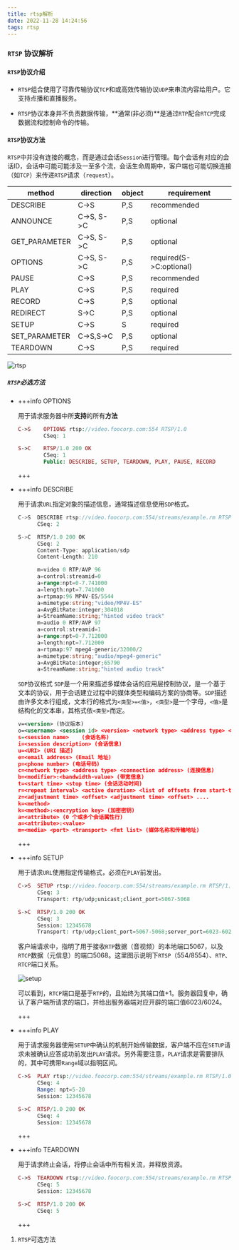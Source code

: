 ```yaml
---
title: rtsp解析
date: 2022-11-28 14:24:56
tags: rtsp
---
```


###  `RTSP` 协议解析

#### `RTSP`协议介绍

* `RTSP`组合使用了可靠传输协议`TCP`和或高效传输协议`UDP`来串流内容给用户。它支持点播和直播服务。

* `RTSP`协议本身并不负责数据传输，**通常(非必须)**是通过`RTP`配合`RTCP`完成数据流和控制命令的传输。

#### `RTSP`协议方法

`RTSP`中并没有连接的概念，而是通过会话`Session`进行管理。每个会话有对应的会话ID，会话中可能可能涉及一至多个流，会话生命周期中，客户端也可能切换连接（如`TCP`）来传递`RTSP`请求（`request`）。

| method        | direction  | object | requirement             |
| ------------- | ---------- | ------ | ----------------------- |
| DESCRIBE      | C->S       | P,S    | recommended             |
| ANNOUNCE      | C->S, S->C | P,S    | optional                |
| GET_PARAMETER | C->S, S->C | P,S    | optional                |
| OPTIONS       | C->S, S->C | P,S    | required(S->C:optional) |
| PAUSE         | C->S       | P,S    | recommended             |
| PLAY          | C->S       | P,S    | required                |
| RECORD        | C->S       | P,S    | optional                |
| REDIRECT      | S->C       | P,S    | optional                |
| SETUP         | C->S       | S      | required                |
| SET_PARAMETER | C->S,S->C  | P,S    | optional                |
| TEARDOWN      | C->S       | P,S    | required                |

![rtsp](rtsp.png)

##### `RTSP`必选方法

* +++info OPTIONS

  用于请求服务器中所**支持**的所有**方法**

  ```php
  C->S    OPTIONS rtsp://video.foocorp.com:554 RTSP/1.0
          CSeq: 1
  
  S->C    RTSP/1.0 200 OK
          CSeq: 1
          Public: DESCRIBE, SETUP, TEARDOWN, PLAY, PAUSE, RECORD
  ```

  +++

* +++info DESCRIBE

  用于请求`URL`指定对象的描述信息，通常描述信息使用`SDP`格式。

  ```go
  C->S  DESCRIBE rtsp://video.foocorp.com:554/streams/example.rm RTSP/1.0
        CSeq: 2
  
  S->C  RTSP/1.0 200 OK
        CSeq: 2
        Content-Type: application/sdp
        Content-Length: 210 
  
        m=video 0 RTP/AVP 96
        a=control:streamid=0
        a=range:npt=0-7.741000
        a=length:npt=7.741000
        a=rtpmap:96 MP4V-ES/5544
        a=mimetype:string;"video/MP4V-ES"
        a=AvgBitRate:integer;304018
        a=StreamName:string;"hinted video track"
        m=audio 0 RTP/AVP 97
        a=control:streamid=1
        a=range:npt=0-7.712000
        a=length:npt=7.712000
        a=rtpmap:97 mpeg4-generic/32000/2
        a=mimetype:string;"audio/mpeg4-generic"
        a=AvgBitRate:integer;65790
        a=StreamName:string;"hinted audio track"
  
  ```

  `SDP`协议格式
   `SDP`是一个用来描述多媒体会话的应用层控制协议，是一个基于文本的协议，用于会话建立过程中的媒体类型和编码方案的协商等。`SDP`描述由许多文本行组成，文本行的格式为`<类型>=<值>`，`<类型>`是一个字母，`<值>`是结构化的文本串，其格式依`<类型>`而定。

  ```xml
  v=<version> (协议版本)
  o=<username> <session id> <version> <network type> <address type> <address> (所有者/创建者和会话标识符)
  s=<session name>    (会话名称)
  i=<session description> (会话信息)
  u=<URI> (URI 描述)
  e=<email address> (Email 地址)
  p=<phone number> (电话号码)
  c=<network type> <address type> <connection address> (连接信息)
  b=<modifier>:<bandwidth-value> (带宽信息)
  t=<start time> <stop time> (会话活动时间)
  r=<repeat interval> <active duration> <list of offsets from start-time>(0或多次重复次数)
  z=<adjustment time> <offset> <adjustment time> <offset> ....
  k=<method>
  k=<method>:<encryption key> (加密密钥)
  a=<attribute> (0 个或多个会话属性行)
  a=<attribute>:<value>
  m=<media> <port> <transport> <fmt list> (媒体名称和传输地址)
  ```

  +++

* +++info SETUP

  用于请求`URL`使用指定传输格式，必须在`PLAY`前发出。

  ```php
  C->S  SETUP rtsp://video.foocorp.com:554/streams/example.rm RTSP/1.0
        CSeq: 3
        Transport: rtp/udp;unicast;client_port=5067-5068
  
  S->C  RTSP/1.0 200 OK
        CSeq: 3
        Session: 12345678
        Transport: rtp/udp;client_port=5067-5068;server_port=6023-6024
  ```

  客户端请求中，指明了用于接收`RTP`数据（音视频）的本地端口5067，以及`RTCP`数据（元信息）的端口5068。这里图示说明下`RTSP`（554/8554）、`RTP`、`RTCP`端口关系。

  ![setup](setup.png)

  可以看到，`RTCP`端口是基于`RTP`的，且始终为其端口值+1。服务器回复中，确认了客户端所请求的端口，并给出服务器端对应开辟的端口值6023/6024。

  +++

* +++info PLAY

  用于请求服务器使用`SETUP`中确认的机制开始传输数据，客户端不应在`SETUP`请求未被确认应答成功前发出`PLAY`请求。另外需要注意，`PLAY`请求是需要排队的，其中可携带`Range`域以指明区间。

  ```php
  C->S  PLAY rtsp://video.foocorp.com:554/streams/example.rm RTSP/1.0
        CSeq: 4
        Range: npt=5-20
        Session: 12345678
  
  S->C  RTSP/1.0 200 OK
        CSeq: 4
        Session: 12345678
  ```

  +++

* +++info TEARDOWN

  用于请求终止会话，将停止会话中所有相关流，并释放资源。

  ```php
  C->S  TEARDOWN rtsp://video.foocorp.com:554/streams/example.rm RTSP/1.0
        CSeq: 5
        Session: 12345678
  
  S->C  RTSP/1.0 200 OK
        CSeq: 5
  ```

  +++

1. `RTSP`可选方法
